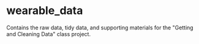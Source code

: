 # wearable_data
Contains the raw data, tidy data, and supporting materials for the "Getting and Cleaning Data" class project.
